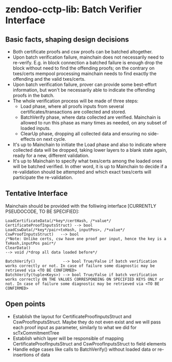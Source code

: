 # zendoo-cctp-lib: Batch Verifier Interface

## Basic facts, shaping design decisions
* Both certificate proofs and csw proofs can be batched altogether.
* Upon batch verification failure, mainchain does not necessarily need to re-verify. E.g. in block connection a batched failure is enough drop the block without need to find the offending proofs; on the contrary on txes/certs mempool processing mainchain needs to find exactly the offending and the valid txes/certs.
* Upon batch verification failure, prover can provide some best-effort information, but won't be necessarily able to indicate the offending proofs in the batch.
* The whole verification process will be made of three steps:
  - Load phase, where all proofs inputs from several certificates/transactions are collected and stored.
  - BatchVerify phase, where data collected are verified. Mainchain is allowed to run this phase as many times as needed, on any subset of loaded inputs.
  - ClearUp phase, dropping all collected data and ensuring no side-effects on next cycle.
*  It's up to Mainchain to initiate the Load phase and also to indicate where collected data will be dropped, taking lower layers to a blank state again, ready for a new, different validation.
*  It's up to Mainchain to specify what txes/certs among the loaded ones will be batched verified. In other word, it is up to Mainchain to decide if a re-validation should be attempted and which exact txes/certs will participate the re-validation.


## Tentative Interface
Mainchain should be provided with the folliwing interface \[CURRENTLY PSEUDOCODE, TO BE SPECIFIED\]:
```
LoadCertificateData(/*key*/certHash, /*value*/ CertificateProofInputsStruct) --> bool
LoadCswData(/*key*/pair<txHash, inputPos>, /*value*/ CswProofInputsStruct)   --> bool
/*Note: Unlike certs, csw have one proof per input, hence the key is a TxHash,inputPos pair*/
ClearData()                                                                  --> void /*drop all data loaded before*/

BatchVerify()            --> bool True/False if batch verification works correctly or not. In case of failure some diagnostic may be retrieved via <TO BE CONFIRMED>
BatchVerify(tuple<Keys>) --> bool True/False if batch verification works correctly ON THE VALUES CORRESPONDING ON SPECIFIED KEYS ONLY or not. In case of failure some diagnostic may be retrieved via <TO BE CONFIRMED>

```

## Open points
* Establish the layout for CertificateProofInputsStruct and CswProofInputsStruct. Maybe they do not even exist and we will pass each proof input as parameter, similarly to what we did for scTxCommitmentTree
* Establish which layer will be responsible of mapping CertificateProofInputsStruct and CswProofInputsStruct to field elements
* Handle edge cases like calls to BatchVerify() without loaded data or re-insertions of data 
